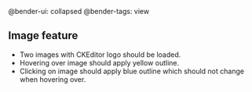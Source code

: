 @bender-ui: collapsed
@bender-tags: view

## Image feature

 - Two images with CKEditor logo should be loaded.
 - Hovering over image should apply yellow outline.
 - Clicking on image should apply blue outline which should not change when hovering over.
